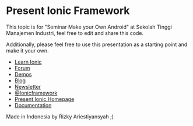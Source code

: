 Present Ionic Framework
=============

This topic is for "Seminar Make your Own Android" at Sekolah Tinggi Manajemen Industri, feel free to edit and share this code.

Additionally, please feel free to use this presentation as a starting point and make it your own.

 - [Learn Ionic](http://learn.ionicframework.com/)
 - [Forum](http://forum.ionicframework.com/)
 - [Demos](http://codepen.io/ionic/public-list/)
 - [Blog](http://ionicframework.com/blog/)
 - [Newsletter](http://ionicframework.com/subscribe/)
 - [@Ionicframework](https://twitter.com/ionicframework)
 - [Present Ionic Homepage](http://ionicframework.com/present-ionic/)
 - [Documentation](http://ionicframework.com/docs/)

Made in Indonesia by Rizky Ariestiyansyah ;)
